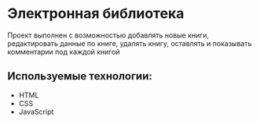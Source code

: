 # Электронная библиотека
Проект выполнен с возможностью добавлять новые книги, редактировать данные по книге, удалять книгу, оставлять и показывать комментарии под каждой книгой

## Используемые технологии:
* HTML 
* CSS 
* JavaScript

